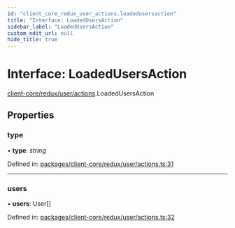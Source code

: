 ```yaml
---
id: "client_core_redux_user_actions.loadedusersaction"
title: "Interface: LoadedUsersAction"
sidebar_label: "LoadedUsersAction"
custom_edit_url: null
hide_title: true
---
```


# Interface: LoadedUsersAction

[client-core/redux/user/actions](../modules/client_core_redux_user_actions.md).LoadedUsersAction

## Properties

### type

• **type**: *string*

Defined in: [packages/client-core/redux/user/actions.ts:31](https://github.com/xr3ngine/xr3ngine/blob/5c3dcaef1/packages/client-core/redux/user/actions.ts#L31)

___

### users

• **users**: User[]

Defined in: [packages/client-core/redux/user/actions.ts:32](https://github.com/xr3ngine/xr3ngine/blob/5c3dcaef1/packages/client-core/redux/user/actions.ts#L32)
